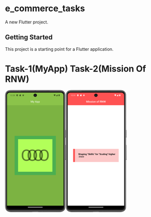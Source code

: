 # e_commerce_tasks

A new Flutter project.

## Getting Started

This project is a starting point for a Flutter application.

# Task-1(MyApp)         Task-2(Mission Of RNW)
<img src = "https://github.com/Zimil-Patel/e_commerce_tasks/blob/master/snaps/MyApp.png" width = "200" height = "400"></t><img src = "https://github.com/Zimil-Patel/e_commerce_tasks/blob/master/snaps/MissionOfRNW.png" width = "200" height = "400">




